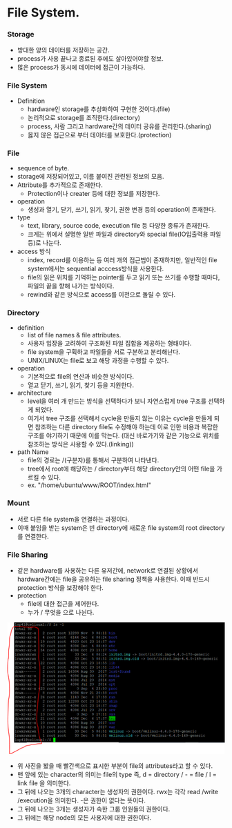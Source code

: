 # File System.


### Storage
- 방대한 양의 데이터를 저장하는 공간.
- process가 사용 끝나고 종료된 후에도 살아있어야할 정보.
- 많은 process가 동시에 데이터에 접근이 가능하다.

### File System
- Definition
  - hardware인 storage를 추상화하여 구현한 것이다.(file)
  - 논리적으로 storage를 조직한다.(directory)
  - process, 사람 그리고 hardware간의 데이터 공유를 관리한다.(sharing)
  - 옳지 않은 접근으로 부터 데이터를 보호한다.(protection)
### File
- sequence of byte.
- storage에 저장되어있고, 이름 붙여진 관련된 정보의 모음.
- Attribute를 추가적으로 존재한다.
  - Protection이나 creater 등에 대한 정보를 저장한다.
- operation
  - 생성과 열기, 닫기, 쓰기, 읽기, 찾기, 권한 변경 등의 operation이 존재한다.
- type
  - text, library, source code, execution file 등 다양한 종류가 존재한다.
  - 크게는 위에서 설명한 일반 파일과 directory와 special file(IO입출력용 파일 등)로 나눈다.
- access 방식
  - index, record를 이용하는 등 여러 개의 접근법이 존재하지만, 일반적인 file system에서는  sequential acccess방식을 사용한다.
  - file의 읽은 위치를 기억하는 pointer를 두고 읽기 또는 쓰기를 수행할 때마다, 파일의 끝을 향해 나가는 방식이다.
  - rewind와 같은 방식으로 access를 이전으로 돌릴 수 있다.

### Directory
- definition
  - list of file names & file attributes.
  - 사용자 입장을 고려하여 구조화된 파일 집합을 제공하는 형태이다.
  - file system을 구획하고 파일들을 서로 구분하고 분리해난다.
  - UNIX/LINUX는 file로 보고 해당 과정을 수행할 수 있다.   
- operation
  - 기본적으로 file의 연산과 비슷한 방식이다.
  - 열고 닫기, 쓰기, 읽기, 찾기 등을 지원한다.
- architecture
  - level을 여러 개 만드는 방식을 선택하다가 보니 자연스럽게 tree 구조를 선택하게 되었다.
  - 여기서 tree 구조를 선택해서 cycle을 만들지 않는 이유는 cycle을 만들게 되면 참조하는 다른 directory file도 수정해야 하는데 이로 인한 비용과 복잡한 구조를 야기하기 때문에 이를 막는다. (대신 바로가기와 같은 기능으로 위치를 참조하는 방식은 사용할 수 있다.(linking))
- path Name
  - file의 경로는 /(구분자)를 통해서 구분하여 나타낸다.
  - tree에서 root에 해당하는 / directory부터 해당 directory안의 어떤 file을 가르킬 수 있다.
  - ex. "/home/ubuntu/www/ROOT/index.html"

### Mount
- 서로 다른 file system을 연결하는 과정이다.
- 이때 붙임을 받는 system은 빈 directory에 새로운 file system의 root directory를 연결한다.

### File Sharing
- 같은 hardware를 사용하는 다른 유저간에, network로 연결된 상황에서 hardware간에는 file을 공유하는 file sharing 정책을 사용한다. 이때 반드시 protection 방식을 보장해야 한다.
- protection
  - file에 대한 접근을 제어한다.
  - 누가 / 무엇을 으로 나뉜다.

<img src="./img/fileProtection.png">

  - 위 사진을 봤을 때 빨간색으로 표시한 부분이 file의 attributes라고 할 수 있다.
  - 맨 앞에 있는 character의 의미는 file의 type 즉, d = directory / - = file / l = link file 을 의미한다.
  - 그 뒤에 나오는 3개의 character는 생성자의 권한이다. rwx는 각각 read /write /execution을 의미한다. -은 권한이 없다는 뜻이다.
  - 그 뒤에 나오는 3개는 생성자가 속한 그룹 인원들의 권한이다.
  - 그 뒤에는 해당 node의 모든 사용자에 대한 권한이다.

  
